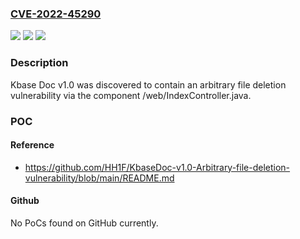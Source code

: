### [CVE-2022-45290](https://cve.mitre.org/cgi-bin/cvename.cgi?name=CVE-2022-45290)
![](https://img.shields.io/static/v1?label=Product&message=n%2Fa&color=blue)
![](https://img.shields.io/static/v1?label=Version&message=n%2Fa&color=blue)
![](https://img.shields.io/static/v1?label=Vulnerability&message=n%2Fa&color=brighgreen)

### Description

Kbase Doc v1.0 was discovered to contain an arbitrary file deletion vulnerability via the component /web/IndexController.java.

### POC

#### Reference
- https://github.com/HH1F/KbaseDoc-v1.0-Arbitrary-file-deletion-vulnerability/blob/main/README.md

#### Github
No PoCs found on GitHub currently.

